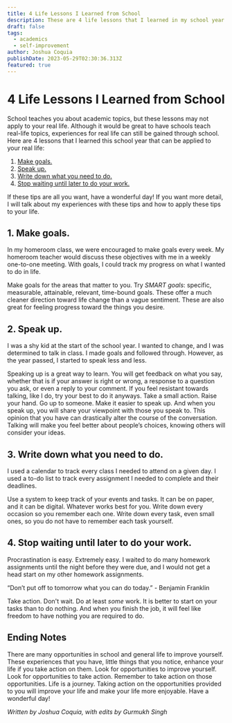 ```yaml
---
title: 4 Life Lessons I Learned from School
description: These are 4 life lessons that I learned in my school year.
draft: false
tags:
  - academics
  - self-improvement
author: Joshua Coquia
publishDate: 2023-05-29T02:30:36.313Z
featured: true
---
```


# 4 Life Lessons I Learned from School

School teaches you about academic topics, but these lessons may not apply to your real life. Although it would be great to have schools teach real-life topics, experiences for real life can still be gained through school. Here are 4 lessons that I learned this school year that can be applied to your real life:

1. [Make goals.](#1-make-goals)
2. [Speak up.](#2-speak-up)
3. [Write down what you need to do.](#3-write-down-what-you-need-to-do)
4. [Stop waiting until later to do your work.](#4-stop-waiting-until-later-to-do-your-work)

If these tips are all you want, have a wonderful day! If you want more detail, I will talk about my experiences with these tips and how to apply these tips to your life.

## 1. Make goals.

In my homeroom class, we were encouraged to make goals every week. My homeroom teacher would discuss these objectives with me in a weekly one-to-one meeting. With goals, I could track my progress on what I wanted to do in life.

Make goals for the areas that matter to you. Try _SMART goals_: specific, measurable, attainable, relevant, time-bound goals. These offer a much cleaner direction toward life change than a vague sentiment. These are also great for feeling progress toward the things you desire.

## 2. Speak up.

I was a shy kid at the start of the school year. I wanted to change, and I was determined to talk in class. I made goals and followed through. However, as the year passed, I started to speak less and less.

Speaking up is a great way to learn. You will get feedback on what you say, whether that is if your answer is right or wrong, a response to a question you ask, or even a reply to your comment. If you feel resistant towards talking, like I do, try your best to do it anyways. Take a small action. Raise your hand. Go up to someone. Make it easier to speak up. And when you speak up, you will share your viewpoint with those you speak to. This opinion that you have can drastically alter the course of the conversation. Talking will make you feel better about people’s choices, knowing others will consider your ideas.

## 3. Write down what you need to do.

I used a calendar to track every class I needed to attend on a given day. I used a to-do list to track every assignment I needed to complete and their deadlines.

Use a system to keep track of your events and tasks. It can be on paper, and it can be digital. Whatever works best for you. Write down every occasion so you remember each one. Write down every task, even small ones, so you do not have to remember each task yourself.

## 4. Stop waiting until later to do your work.

Procrastination is easy. Extremely easy. I waited to do many homework assignments until the night before they were due, and I would not get a head start on my other homework assignments.

“Don’t put off to tomorrow what you can do today.” - Benjamin Franklin

Take action. Don't wait. Do at least _some_ work. It is better to start on your tasks than to do nothing. And when you finish the job, it will feel like freedom to have nothing you are required to do.

## Ending Notes

There are many opportunities in school and general life to improve yourself. These experiences that you have, little things that you notice, enhance your life if you take action on them. Look for opportunities to improve yourself. Look for opportunities to take action. Remember to take action on those opportunities. Life is a journey. Taking action on the opportunities provided to you will improve your life and make your life more enjoyable. Have a wonderful day!

_Written by Joshua Coquia, with edits by Gurmukh Singh_
